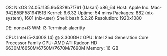 OS: NixOS 24.05.1135.9b5328b7f761 (Uakari) x86_64
Host: Apple Inc. Mac-942B5BF58194151B
Kernel: 6.6.32
Uptime: 54 mins
Packages: 882 (nix-system), 1601 (nix-user)
Shell: bash 5.2.26
Resolution: 1920x1080

DE: none+i3
WM: i3
Terminal: alacritty

CPU: Intel i5-2400S (4) @ 3.300GHz
GPU: Intel 2nd Generation Core Processor Family
GPU: AMD ATI Radeon HD 6630M/6650M/6750M/7670M/7690M
Memory: 16 GB
